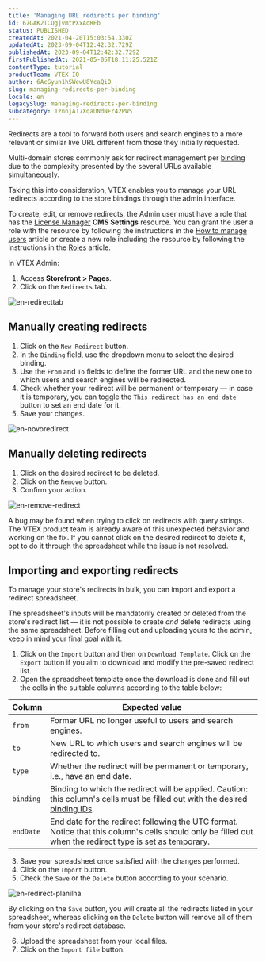 ```yaml
---
title: 'Managing URL redirects per binding'
id: 67GAK2TCQgjvmtPXxAqREb
status: PUBLISHED
createdAt: 2021-04-20T15:03:54.330Z
updatedAt: 2023-09-04T12:42:32.729Z
publishedAt: 2023-09-04T12:42:32.729Z
firstPublishedAt: 2021-05-05T18:11:25.521Z
contentType: tutorial
productTeam: VTEX IO
author: 6AcGyun1hSWewU8YcaQiO
slug: managing-redirects-per-binding
locale: en
legacySlug: managing-redirects-per-binding
subcategory: 1znnjA17XqaUNdNFr42PW5
---
```


Redirects are a tool to forward both users and search engines to a more relevant or similar live URL different from those they initially requested.

Multi-domain stores commonly ask for redirect management per [binding](https://help.vtex.com/en/tutorial/what-is-binding--4NcN3NJd0IeYccgWCI8O2W) due to the complexity presented by the several URLs available simultaneously. 

Taking this into consideration, VTEX enables you to manage your URL redirects according to the store bindings through the admin interface.

<div class="alert alert-warning" role="alert">
To create, edit, or remove redirects, the Admin user must have a role that has the <a href="https://help.vtex.com/en/tutorial/license-manager-resources--3q6ztrC8YynQf6rdc6euk3">License Manager</a> <strong>CMS Settings</strong> resource. You can grant the user a role with the resource by following the instructions in the <a href="https://help.vtex.com/en/tutorial/managing-users--tutorials_512#editing-users">How to manage users</a> article or create a new role including the resource by following the instructions in the <a href="https://help.vtex.com/en/tutorial/roles--7HKK5Uau2H6wxE1rH5oRbc#creating-a-role">Roles</a> article.
</div>

In VTEX Admin:

1. Access **Storefront > Pages**.
2. Click on the `Redirects` tab.

![en-redirecttab](//images.ctfassets.net/alneenqid6w5/7G20PhFKWBFNKmvN2T8MFo/4b88bd44abc30aa3af4e0f9ca8557e3e/new-redirect.png)

## Manually creating redirects

1. Click on the `New Redirect` button.
2. In the `Binding` field, use the dropdown menu to select the desired binding.
3. Use the `From` and `To` fields to define the former URL and the new one to which users and search engines will be redirected.
4. Check whether your redirect will be permanent or temporary — in case it is temporary, you can toggle the `This redirect has an end date` button to set an end date for it. 
5. Save your changes.

![en-novoredirect](//images.ctfassets.net/alneenqid6w5/4CdPssJV4wAfbvr0ZB2ugi/2d3efd147908ec9e1da471403cba2cf9/redirect-novo.png)

## Manually deleting redirects

1. Click on the desired redirect to be deleted.
2. Click on the `Remove` button.
3. Confirm your action. 

![en-remove-redirect](//images.ctfassets.net/alneenqid6w5/4Ki1noxgrPgStT4wZGbrCk/7de9c0c5b3a4b9c734657c96ae20cccf/remove-redirect.png)

<div class="alert alert-warning">
A bug may be found when trying to click on redirects with query strings. The VTEX product team is already aware of this unexpected behavior and working on the fix. If you cannot click on the desired redirect to delete it, opt to do it through the spreadsheet while the issue is not resolved. 
</div>

## Importing and exporting redirects

To manage your store's redirects in bulk, you can import and export a redirect spreadsheet. 

<div class="alert alert-warning">
The spreadsheet's inputs will be mandatorily created or deleted from the store's redirect list — it is not possible to create <i>and</i> delete redirects using the same spreadsheet. Before filling out and uploading yours to the admin, keep in mind your final goal with it.
</div>

1. Click on the `Import` button and then on `Download Template`. Click on the `Export` button if you aim to download and modify the pre-saved redirect list. 
2. Open the spreadsheet template once the download is done and fill out the cells in the suitable columns according to the table below:

  | Column     | Expected value    |
| ---------- | ----------------- |
| `from`     | Former URL no longer useful to users and search engines. |
| `to`       | New URL to which users and search engines will be redirected to. |
| `type`     | Whether the redirect will be permanent or temporary, i.e., have an end date. |
| `binding`  | Binding to which the redirect will be applied. Caution: this column's cells must be filled out with the desired [binding IDs](https://developers.vtex.com/vtex-developer-docs/docs/checking-your-stores-binding-id). |
| `endDate`  | End date for the redirect following the UTC format. Notice that this column's cells should only be filled out when the redirect type is set as temporary. |

3. Save your spreadsheet once satisfied with the changes performed. 
4. Click on the `Import` button.
5. Check the `Save` or the `Delete` button according to your scenario.

  ![en-redirect-planilha](//images.ctfassets.net/alneenqid6w5/1LA0kpUcu5NhfUgWWhkjea/b83ae63b44fa2367877b00daf47467c7/redirect-planilha.png)

  <div class="alert alert-warning">
By clicking on the <code>Save</code> button, you will create all the redirects listed in your spreadsheet, whereas clicking on the <code>Delete</code> button will remove all of them from your store's redirect database.
</div>

6. Upload the spreadsheet from your local files.
7. Click on the `Import file` button.
